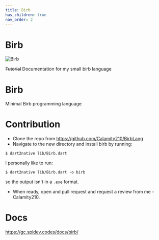 ```yaml
---
title: Birb
has_children: true
nav_order: 2
---
```


# Birb 
![Birb](https://i.imgur.com/XAzaGIt.png)

~~Tutorial~~ Documentation for my small birb language

# Birb
Minimal Birb programming language

# Contribution

- Clone the repo from https://github.com/Calamity210/BirbLang
- Navigate to the new directory and install birb by running:
```shell
$ dart2native lib/Birb.dart
```
I personally like to run:
```shell
$ dart2native lib/Birb.dart -o birb
```
so the output isn't in a `.exe` format.

- When ready, open and pull request and request a review from me - Calamity210.

# Docs
https://gc.spidev.codes/docs/birb/
